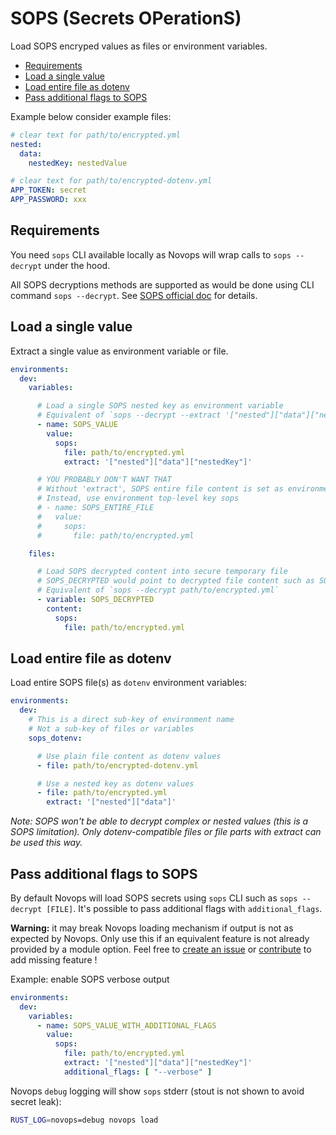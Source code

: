 # SOPS (Secrets OPerationS)

Load SOPS encryped values as files or environment variables.

- [Requirements](#requirements)
- [Load a single value](#load-a-single-value)
- [Load entire file as dotenv](#load-entire-file-as-dotenv)
- [Pass additional flags to SOPS](#pass-additional-flags-to-sops)

Example below consider example files:

```yml
# clear text for path/to/encrypted.yml
nested:
  data:
    nestedKey: nestedValue
```

```yml
# clear text for path/to/encrypted-dotenv.yml
APP_TOKEN: secret
APP_PASSWORD: xxx
```

## Requirements

You need `sops` CLI available locally as Novops will wrap calls to `sops --decrypt` under the hood. 

All SOPS decryptions methods are supported as would be done using CLI command `sops --decrypt`. See [SOPS official doc](https://github.com/getsops/sops) for details. 

## Load a single value

Extract a single value as environment variable or file.

```yml
environments: 
  dev:
    variables:

      # Load a single SOPS nested key as environment variable
      # Equivalent of `sops --decrypt --extract '["nested"]["data"]["nestedKey"]' path/to/encrypted.yml`
      - name: SOPS_VALUE
        value:
          sops:
            file: path/to/encrypted.yml
            extract: '["nested"]["data"]["nestedKey"]'

      # YOU PROBABLY DON'T WANT THAT
      # Without 'extract', SOPS entire file content is set as environment variable
      # Instead, use environment top-level key sops
      # - name: SOPS_ENTIRE_FILE
      #   value:
      #     sops:
      #       file: path/to/encrypted.yml

    files:

      # Load SOPS decrypted content into secure temporary file
      # SOPS_DECRYPTED would point to decrypted file content such as SOPS_DECRYPTED=/run/...
      # Equivalent of `sops --decrypt path/to/encrypted.yml`
      - variable: SOPS_DECRYPTED
        content:
          sops:
            file: path/to/encrypted.yml
```

## Load entire file as dotenv

Load entire SOPS file(s) as `dotenv` environment variables:

```yml
environments: 
  dev:
    # This is a direct sub-key of environment name
    # Not a sub-key of files or variables
    sops_dotenv:

      # Use plain file content as dotenv values
      - file: path/to/encrypted-dotenv.yml

      # Use a nested key as dotenv values 
      - file: path/to/encrypted.yml
        extract: '["nested"]["data"]'

```

_Note: SOPS won't be able to decrypt complex or nested values (this is a SOPS limitation). Only dotenv-compatible files or file parts with extract can be used this way._

## Pass additional flags to SOPS 

By default Novops will load SOPS secrets using `sops` CLI such as `sops --decrypt [FILE]`. It's possible to pass additional flags with `additional_flags`.

**Warning:** it may break Novops loading mechanism if output is not as expected by Novops. Only use this if an equivalent feature is not already provided by a module option. Feel free to [create an issue](https://github.com/PierreBeucher/novops/issues) or [contribute](https://github.com/PierreBeucher/novops/blob/main/CONTRIBUTING.md) to add missing feature !

Example: enable SOPS verbose output

```yaml
environments: 
  dev:
    variables:
      - name: SOPS_VALUE_WITH_ADDITIONAL_FLAGS
        value:
          sops:
            file: path/to/encrypted.yml
            extract: '["nested"]["data"]["nestedKey"]'
            additional_flags: [ "--verbose" ]
```

Novops `debug` logging will show `sops` stderr (stout is not shown to avoid secret leak):

```sh 
RUST_LOG=novops=debug novops load
```